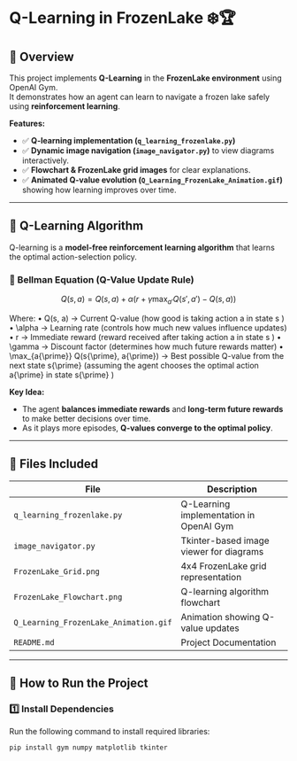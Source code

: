 # Q-Learning in FrozenLake ❄️🏆

## 🚀 Overview
This project implements **Q-Learning** in the **FrozenLake environment** using OpenAI Gym.  
It demonstrates how an agent can learn to navigate a frozen lake safely using **reinforcement learning**.

**Features:**
- ✅ **Q-learning implementation (`q_learning_frozenlake.py`)**  
- ✅ **Dynamic image navigation (`image_navigator.py`)** to view diagrams interactively.  
- ✅ **Flowchart & FrozenLake grid images** for clear explanations.  
- ✅ **Animated Q-value evolution (`Q_Learning_FrozenLake_Animation.gif`)** showing how learning improves over time.  

---

## 📌 **Q-Learning Algorithm**
Q-learning is a **model-free reinforcement learning algorithm** that learns the optimal action-selection policy.

### **🔹 Bellman Equation (Q-Value Update Rule)**

$$
Q(s, a) = Q(s, a) + \alpha \left( r + \gamma \max_{a'} Q(s', a') - Q(s, a) \right)
$$

Where:
	•	 Q(s, a)  → Current Q-value (how good is taking action  a  in state  s )
	•	 \alpha  → Learning rate (controls how much new values influence updates)
	•	 r  → Immediate reward (reward received after taking action  a  in state  s )
	•	 \gamma  → Discount factor (determines how much future rewards matter)
	•	 \max_{a{\prime}} Q(s{\prime}, a{\prime})  → Best possible Q-value from the next state  s{\prime} 
(assuming the agent chooses the optimal action  a{\prime}  in state  s{\prime} )

**Key Idea:**  
- The agent **balances immediate rewards** and **long-term future rewards** to make better decisions over time.  
- As it plays more episodes, **Q-values converge to the optimal policy**.

---

## 📂 **Files Included**
| File | Description |
|------|------------|
| `q_learning_frozenlake.py` | Q-Learning implementation in OpenAI Gym |
| `image_navigator.py` | Tkinter-based image viewer for diagrams |
| `FrozenLake_Grid.png` | 4x4 FrozenLake grid representation |
| `FrozenLake_Flowchart.png` | Q-learning algorithm flowchart |
| `Q_Learning_FrozenLake_Animation.gif` | Animation showing Q-value updates |
| `README.md` | Project Documentation |

---

## 📌 **How to Run the Project**
### **1️⃣ Install Dependencies**
Run the following command to install required libraries:

```sh
pip install gym numpy matplotlib tkinter
